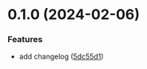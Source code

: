# 0.1.0 (2024-02-06)


### Features

* add changelog ([5dc55d1](https://github.com/juliabeatrice/greetings-ci/commit/5dc55d11a1559c7882553bba00bc350b535cb999))



